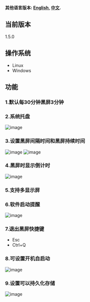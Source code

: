 **其他语言版本: [English](README_EN.md), [中文](README.md).**


## 当前版本
1.5.0

## 操作系统
- Linux
- Windows

## 功能
### 1.默认每30分钟黑屏3分钟
### 2.系统托盘
![image](https://github.com/user-attachments/assets/9f2f337f-e2ac-47c0-8493-8c1287cf3a61)
### 3.设置黑屏间隔时间和黑屏持续时间
![image](https://github.com/user-attachments/assets/9dce6a85-9226-45f3-96de-8f1ea92a03e1)
![image](https://github.com/user-attachments/assets/cdda0259-4277-413a-9363-db43c683e0fe)

### 4.黑屏时显示倒计时
![image](https://github.com/user-attachments/assets/eeaee8c9-f7d2-48e0-8ed3-165e4c9fb4a1)
### 5.支持多显示屏
### 6.软件启动提醒
![image](https://github.com/user-attachments/assets/7181e017-3014-4690-b8c3-05e98e043e0d)

### 7.退出黑屏快捷键
- Esc
- Ctrl+Q
### 8.可设置开机自启动
![image](https://github.com/user-attachments/assets/4d2ba802-97c5-4d09-bb39-e09d1b667eff)

### 9.设置可以持久化存储
![image](https://github.com/user-attachments/assets/c1aba3e6-af89-4dd1-bbf7-1a9118387dd8)








